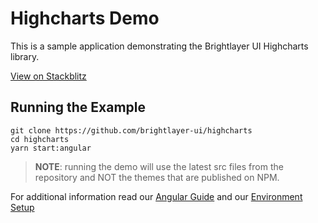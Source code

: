 # Highcharts Demo

This is a sample application demonstrating the Brightlayer UI Highcharts library.

[View on Stackblitz](https://stackblitz.com/github/brightlayer-ui/highcharts/tree/master/angular-demo)

## Running the Example

```
git clone https://github.com/brightlayer-ui/highcharts
cd highcharts
yarn start:angular
```

> **NOTE**: running the demo will use the latest src files from the repository and NOT the themes that are published on NPM.

For additional information read our [Angular Guide](https://brightlayer-ui.github.io/development/frameworks-web/angular) and our [Environment Setup](https://brightlayer-ui.github.io/development/environment)
